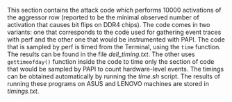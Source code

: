 This section contains the attack code which performs 10000 activations of the aggressor row (reported to be the minimal observed number of activation that causes bit flips on DDR4 chips).
The code comes in two variants: one that corresponds to the code used for gathering event traces with perf and the other one that would be instrumented with PAPI.
The code that is sampled by perf is timed from the Terminal, using the `time` function. The results can be found in the file *dell_timing.txt*.
The other uses `gettimeofday()` function inside the code to time only the section of code that would be sampled by PAPI to count hardware-level events. The timings can be obtained automatically by running the *time.sh* script. The results of running these programs on ASUS and LENOVO machines are stored in *timings.txt*.

